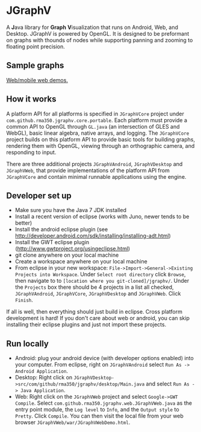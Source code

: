 # JGraphV
A **J**ava library for **Graph** **V**isualization that runs on Android, Web, and Desktop.  JGraphV is powered by OpenGL.  It is designed to be preformant on graphs with thounds of nodes while supporting panning and zooming to floating point precision.

## Sample graphs

[Web/mobile web demos.](http://rma350.github.io/jgraphvdemo/JGraphVWebDemo.html)

## How it works

A platform API for all platforms is specified in `JGraphVCore` project under `com.github.rma350.jgraphv.core.portable`.  Each platform must provide a common API to OpenGL through `GL.java` (an intersection of GLES and WebGL), basic linear algebra, native arrays, and logging.  The `JGraphVCore` project builds on this platform API to provide basic tools for building graphs, rendering them with OpenGL, viewing through an orthographic camera, and responding to input.

There are three additional projects `JGraphVAndroid`, `JGraphVDesktop` and `JGraphVWeb`, that provide implementations of the platform API from `JGraphVCore` and contain minimal runnable applications using the engine.

## Developer set up

* Make sure you have the Java 7 JDK installed
* Install a recent version of eclipse (works with Juno, newer tends to be better)
* Install the android eclipse plugin (see http://developer.android.com/sdk/installing/installing-adt.html)
* Install the GWT eclipse plugin (http://www.gwtproject.org/usingeclipse.html)
* git clone anywhere on your local machine
* Create a workspace anywhere on your local machine
* From eclipse in your new workspace: `File->Import->General->Existing Projects into Workspace`.  Under `Select root directory` click `Browse`, then navigate to to `[location where you git-cloned]/jgraphv/`.  Under the `Projects` box there should be 4 projects in a list all checked, `JGraphVAndroid`, `JGraphVCore`, `JGraphVDesktop` and `JGraphVWeb`.  Click `Finish`.

If all is well, then everything should just build in eclipse.  Cross platform development is hard!  If you don't care about web or android, you can skip installing their eclipse plugins and just not import these projects.


## Run locally

* Android: plug your android device (with developer options enabled) into your computer.  From eclipse, right on `JGraphVAndroid` select `Run As -> Android Application`.
* Desktop: Right click on `JGraphVDesktop->src/com/github/rma350/jgraphv/desktop/Main.java` and select `Run As -> Java Application`.
* Web: Right click on the `JGraphVWeb` project and select `Google->GWT Compile`.  Select `com.github.rma350.jgraphv.web.JGraphVWeb.java` as the entry point module, the `Log level` to `Info`, and the `Output style` to `Pretty`.  Click `Compile`.  You can then visit the local file from your web browser `JGraphVWeb/war/JGraphVWebDemo.html`.

